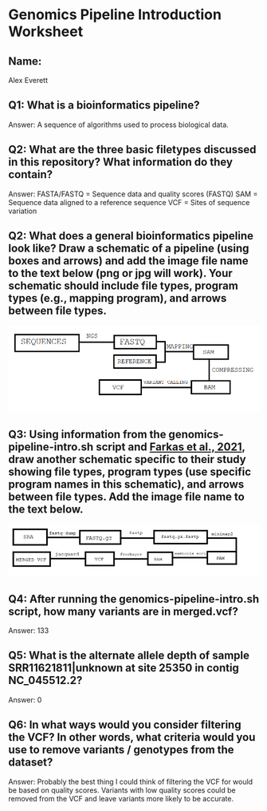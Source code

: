 # Genomics Pipeline Introduction Worksheet

<!--- Write name below --->
## Name:
Alex Everett
<!--- For this worksheet, answer the following questions --->

## Q1: What is a bioinformatics pipeline?
Answer:
A sequence of algorithms used to process biological data.

## Q2: What are the three basic filetypes discussed in this repository? What information do they contain?
Answer:
FASTA/FASTQ = Sequence data and quality scores (FASTQ)
SAM = Sequence data aligned to a reference sequence
VCF = Sites of sequence variation

## Q2: What does a general bioinformatics pipeline look like? Draw a schematic of a pipeline (using boxes and arrows) and add the image file name to the <insert-file-name-here> text below (png or jpg will work). Your schematic should include file types, program types (e.g., mapping program), and arrows between file types.
![Raw Read FastQC Quality](./general-pipeline.png)

## Q3: Using information from the genomics-pipeline-intro.sh script and [Farkas et al., 2021](https://doi.org/10.3389/fmicb.2021.665041), draw another schematic specific to their study showing file types, program types (use specific program names in this schematic), and arrows between file types. Add the image file name to the <insert-file-name-here> text below.
![Raw Read FastQC Quality](./specific-pipeline.png)

## Q4: After running the genomics-pipeline-intro.sh script, how many variants are in merged.vcf?
Answer:
133

## Q5: What is the alternate allele depth of sample SRR11621811|unknown at site 25350 in contig NC_045512.2?
Answer:
0

## Q6: In what ways would you consider filtering the VCF? In other words, what criteria would you use to remove variants / genotypes from the dataset?
Answer:
Probably the best thing I could think of filtering the VCF for would be based on quality scores. Variants with low quality scores could be removed from the VCF and leave variants more likely to be accurate.
